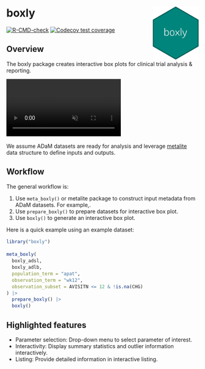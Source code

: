 # boxly <img src="man/figures/logo.png" align="right" width="120" />

<!-- badges: start -->
[![R-CMD-check](https://github.com/Merck/boxly/actions/workflows/R-CMD-check.yaml/badge.svg)](https://github.com/Merck/boxly/actions/workflows/R-CMD-check.yaml)
[![Codecov test coverage](https://codecov.io/gh/Merck/boxly/branch/main/graph/badge.svg)](https://app.codecov.io/gh/Merck/boxly?branch=main)
<!-- badges: end -->

## Overview

The boxly package creates interactive box plots for clinical trial analysis & reporting.

<video src="https://user-images.githubusercontent.com/85646030/242961824-13439ec6-afa8-43c2-8257-22b1de3d80a0.mp4" data-canonical-src="https://user-images.githubusercontent.com/85646030/242961824-13439ec6-afa8-43c2-8257-22b1de3d80a0.mp4" controls="controls" muted="muted" class="d-block rounded-bottom-2 width-fit" style="max-height:640px;">

</video>

We assume ADaM datasets are ready for analysis and
leverage [metalite](https://merck.github.io/metalite/) data structure to define
inputs and outputs.

## Workflow

The general workflow is:

1. Use `meta_boxly()` or metalite package to construct input metadata from ADaM datasets.
   For example,.
1. Use `prepare_boxly()` to prepare datasets for interactive box plot.
1. Use `boxly()` to generate an interactive box plot.

Here is a quick example using an example dataset:

```r
library("boxly")

meta_boxly(
  boxly_adsl,
  boxly_adlb,
  population_term = "apat",
  observation_term = "wk12",
  observation_subset = AVISITN <= 12 & !is.na(CHG)
) |>
  prepare_boxly() |>
  boxly()
```

## Highlighted features

- Parameter selection: Drop-down menu to select parameter of interest.
- Interactivity: Display summary statistics and outlier information interactively.
- Listing: Provide detailed information in interactive listing.
